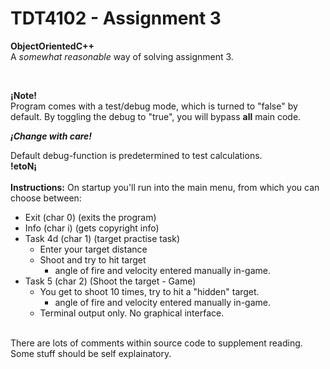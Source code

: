 # TDT4102 - Assignment 3
<b>ObjectOrientedC++</b><br>A <i>somewhat reasonable</i> way of solving assignment 3.

<br>

<b>¡Note!</b><br>Program comes with a test/debug mode, which is turned to "false" by default. By toggling the debug to "true", you will bypass <b>all</b> main code.

<i><b>¡Change with care!</b></i>

Default debug-function is predetermined to test calculations.<br><b>!etoN¡</b>
<br>
<br>
<b> Instructions:</b>
On startup you'll run into the main menu, from which you can choose between:
- Exit      (char 0) (exits the program)
- Info      (char i) (gets copyright info)
- Task 4d   (char 1) (target practise task)
    - Enter your target distance
    - Shoot and try to hit target
        - angle of fire and velocity entered manually in-game.
- Task 5    (char 2) (Shoot the target - Game)
    - You get to shoot 10 times, try to hit a "hidden" target.
        - angle of fire and velocity entered manually in-game.
    - Terminal output only. No graphical interface.
<br>
There are lots of comments within source code to supplement reading.<br>Some stuff should be self explainatory.
